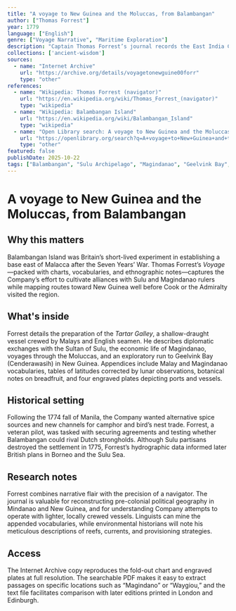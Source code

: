 ```yaml
---
title: "A voyage to New Guinea and the Moluccas, from Balambangan"
author: ["Thomas Forrest"]
year: 1779
language: ["English"]
genre: ["Voyage Narrative", "Maritime Exploration"]
description: "Captain Thomas Forrest’s journal records the East India Company’s 1774–1776 reconnaissance from Balambangan through the Sulu Archipelago to the Papuan coast as Britain searched for new spice suppliers after losing Manila."
collections: ['ancient-wisdom']
sources:
  - name: "Internet Archive"
    url: "https://archive.org/details/voyagetonewguine00forr"
    type: "other"
references:
  - name: "Wikipedia: Thomas Forrest (navigator)"
    url: "https://en.wikipedia.org/wiki/Thomas_Forrest_(navigator)"
    type: "wikipedia"
  - name: "Wikipedia: Balambangan Island"
    url: "https://en.wikipedia.org/wiki/Balambangan_Island"
    type: "wikipedia"
  - name: "Open Library search: A voyage to New Guinea and the Moluccas"
    url: "https://openlibrary.org/search?q=A+voyage+to+New+Guinea+and+the+Moluccas&mode=everything"
    type: "other"
featured: false
publishDate: 2025-10-22
tags: ["Balambangan", "Sulu Archipelago", "Magindanao", "Geelvink Bay", "Spice trade", "Hydrography", "East India Company"]
---
```


# A voyage to New Guinea and the Moluccas, from Balambangan

## Why this matters

Balambangan Island was Britain’s short-lived experiment in establishing a base east of Malacca after the Seven Years’ War. Thomas Forrest’s *Voyage*—packed with charts, vocabularies, and ethnographic notes—captures the Company’s effort to cultivate alliances with Sulu and Magindanao rulers while mapping routes toward New Guinea well before Cook or the Admiralty visited the region.

## What's inside

Forrest details the preparation of the *Tartar Galley*, a shallow-draught vessel crewed by Malays and English seamen. He describes diplomatic exchanges with the Sultan of Sulu, the economic life of Magindanao, voyages through the Moluccas, and an exploratory run to Geelvink Bay (Cenderawasih) in New Guinea. Appendices include Malay and Magindanao vocabularies, tables of latitudes corrected by lunar observations, botanical notes on breadfruit, and four engraved plates depicting ports and vessels.

## Historical setting

Following the 1774 fall of Manila, the Company wanted alternative spice sources and new channels for camphor and bird’s nest trade. Forrest, a veteran pilot, was tasked with securing agreements and testing whether Balambangan could rival Dutch strongholds. Although Sulu partisans destroyed the settlement in 1775, Forrest’s hydrographic data informed later British plans in Borneo and the Sulu Sea.

## Research notes

Forrest combines narrative flair with the precision of a navigator. The journal is valuable for reconstructing pre-colonial political geography in Mindanao and New Guinea, and for understanding Company attempts to operate with lighter, locally crewed vessels. Linguists can mine the appended vocabularies, while environmental historians will note his meticulous descriptions of reefs, currents, and provisioning strategies.

## Access

The Internet Archive copy reproduces the fold-out chart and engraved plates at full resolution. The searchable PDF makes it easy to extract passages on specific locations such as “Magindano” or “Waygiou,” and the text file facilitates comparison with later editions printed in London and Edinburgh.
